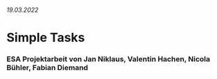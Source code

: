 *19.03.2022*

# Simple Tasks
### ESA Projektarbeit von Jan Niklaus, Valentin Hachen, Nicola Bühler, Fabian Diemand